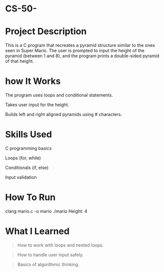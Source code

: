 # CS-50-
# Project Description
This is a C program that recreates a pyramid structure similar to the ones seen in Super Mario. The user is prompted to input the height of the pyramid (between 1 and 8), and the program prints a double-sided pyramid of that height.
# how It Works
The program uses loops and conditional statements.

Takes user input for the height.

Builds left and right aligned pyramids using # characters.

# Skills Used
C programming basics

Loops (for, while)

Conditionals (if, else)

Input validation
# How To Run

clang mario.c -o mario
./mario
Height: 4
   #  #
  ##  ##
 ###  ###
####  ####

# What I Learned
>How to work with loops and nested loops.

>How to handle user input safely.

>Basics of algorithmic thinking.

 

